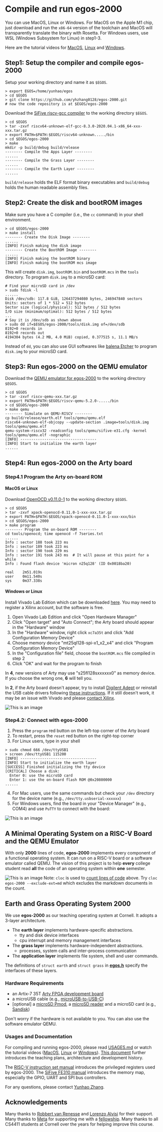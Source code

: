 # Compile and run egos-2000

You can use MacOS, Linux or Windows. 
For MacOS on the Apple M1 chip, just download and run the `x86-64` version of the toolchain and MacOS will transparently translate the binary with Rosetta.
For Windows users, use WSL (Windows Subsystem for Linux) in step1-3.

Here are the tutorial videos for [MacOS](https://youtu.be/v8PW2N5edCc), [Linux](https://youtu.be/JDApdvnnz4A) and [Windows](https://youtu.be/VTTynr9MZRg).

## Step1: Setup the compiler and compile egos-2000

Setup your working directory and name it as `$EGOS`.

```shell
> export EGOS=/home/yunhao/egos
> cd $EGOS
> git clone https://github.com/yhzhang0128/egos-2000.git
# now the code repository is at $EGOS/egos-2000
```

Download the [SiFive riscv-gcc compiler](https://github.com/sifive/freedom-tools/releases/tag/v2020.04.0-Toolchain.Only) to the working directory `$EGOS`.

```shell
> cd $EGOS
> tar -zxvf riscv64-unknown-elf-gcc-8.3.0-2020.04.1-x86_64-xxx-xxx.tar.gz
> export PATH=$PATH:$EGOS/riscv64-unknown...../bin
> cd $EGOS/egos-2000
> make
mkdir -p build/debug build/release
-------- Compile the Apps Layer --------
......
-------- Compile the Grass Layer --------
......
-------- Compile the Earth Layer --------
......
```


`build/release` holds the ELF format binary executables and `build/debug` holds the human readable assembly files.

## Step2: Create the disk and bootROM images

Make sure you have a C compiler (i.e., the `cc` command) in your shell environment.

```shell
> cd $EGOS/egos-2000
> make install
-------- Create the Disk Image --------
......
[INFO] Finish making the disk image
-------- Create the BootROM Image --------
......
[INFO] Finish making the bootROM binary
[INFO] Finish making the bootROM mcs image
```

This will create `disk.img`, `bootROM.bin` and `bootROM.mcs` in the `tools` directory.
To program `disk.img` to a microSD card:

```shell
# Find your microSD card in /dev
> sudo fdisk -l
......
Disk /dev/sdb: 117.8 GiB, 126437294080 bytes, 246947840 sectors
Units: sectors of 1 * 512 = 512 bytes
Sector size (logical/physical): 512 bytes / 512 bytes
I/O size (minimum/optimal): 512 bytes / 512 bytes
...
# Say it is /dev/sdb as shown above
> sudo dd if=$EGOS/egos-2000/tools/disk.img of=/dev/sdb
8192+0 records in
8192+0 records out
4194304 bytes (4.2 MB, 4.0 MiB) copied, 0.377515 s, 11.1 MB/s
```

Instead of `dd`, you can also use GUI softwares like [balena Etcher](https://www.balena.io/etcher/) to program `disk.img` to your microSD card.

## Step3: Run egos-2000 on the QEMU emulator

Download the [QEMU emulator for egos-2000](https://github.com/yhzhang0128/freedom-tools/releases/tag/v2022.10.6) to the working directory `$EGOS`.

```shell
> cd $EGOS
> tar -zxvf riscv-qemu-xxx.tar.gz
> export PATH=$PATH:$EGOS/riscv-qemu-5.2.0-...../bin
> cd $EGOS/egos-2000
> make qemu
-------- Simulate on QEMU-RISCV --------
cp build/release/earth.elf tools/qemu/qemu.elf
riscv64-unknown-elf-objcopy --update-section .image=tools/disk.img tools/qemu/qemu.elf
qemu-system-riscv32 -readconfig tools/qemu/sifive-e31.cfg -kernel tools/qemu/qemu.elf -nographic
[INFO] -----------------------------------
[INFO] Start to initialize the earth layer
......
```


## Step4: Run egos-2000 on the Arty board

### Step4.1 Program the Arty on-board ROM

#### MacOS or Linux

Download [OpenOCD v0.11.0-1](https://github.com/xpack-dev-tools/openocd-xpack/releases/tag/v0.11.0-1) to the working directory `$EGOS`.

```shell
> cd $EGOS
> tar -zxvf xpack-openocd-0.11.0-1-xxx-xxx.tar.gz
> export PATH=$PATH:$EGOS/xpack-openocd-0.11.0-1-xxx-xxx/bin
> cd $EGOS/egos-2000
> make program
-------- Program the on-board ROM --------
cd tools/openocd; time openocd -f 7series.txt
......
Info : sector 188 took 223 ms
Info : sector 189 took 223 ms
Info : sector 190 took 229 ms
Info : sector 191 took 243 ms  # It will pause at this point for a while
Info : Found flash device 'micron n25q128' (ID 0x0018ba20)

real    2m51.019s
user    0m11.540s
sys     0m37.338s

```

#### Windows or Linux
Install Vivado Lab Edition which can be downloaded [here](https://www.xilinx.com/support/download.html).
You may need to register a Xilinx account, but the software is free.

1. Open Vivado Lab Edition and click "Open Hardware Manager"
2. Click "Open target" and "Auto Connect"; the Arty board should appear in the "Hardware" window
3. In the "Hardware" window, right click `xc7a35t` and click "Add Configuration Memory Device"
4. Choose memory device "mt25ql128-spi-x1_x2_x4" and click "Program Configuration Memory Device"
5. In the "Configuration file" field, choose the `bootROM.mcs` file compiled in step 2
6. Click "OK" and wait for the program to finish

In **4**, new versions of Arty may use "s25fl128sxxxxxx0" as memory device. 
If you choose the wrong one, **6** will tell you.

In **2**, if the Arty board doesn't appear, try to install [Digilent Adept](https://digilent.com/reference/software/adept/start) or reinstall the USB cable drivers following [these instructions](https://support.xilinx.com/s/article/59128?language=en_US). If it still doesn't work, it may be an issue with Vivado and please [contact Xilinx](https://support.xilinx.com/s/topic/0TO2E000000YKXgWAO/programmable-logic-io-bootconfiguration?language=en_US).

![This is an image](screenshots/vivado.png)

### Step4.2: Connect with egos-2000

1. Press the `program` red button on the left-top corner of the Arty board
2. To restart, press the `reset` red button on the right-top corner 
3. For Linux users, type in your shell
```shell
> sudo chmod 666 /dev/ttyUSB1
> screen /dev/ttyUSB1 115200
[INFO] -----------------------------------
[INFO] Start to initialize the earth layer
[SUCCESS] Finished initializing the tty device
[CRITICAL] Choose a disk:
  Enter 0: use the microSD card
  Enter 1: use the on-board flash ROM @0x20800000
......
```
4. For Mac users, use the same commands but check your `/dev` directory for the  device name (e.g., `/dev/tty.usbserial-xxxxxx`)
5. For Windows users, find the board in your "Device Manager" (e.g., COM4) and use `PuTTY` to connect with the board:

![This is an image](screenshots/putty.png)



## A Minimal Operating System on a RISC-V Board and the QEMU Emulator

With only **2000** lines of code, **egos-2000** implements every component of a functional operating system.
It can run on a RISC-V board or a software emulator called QEMU.
The vision of this project is to help **every** college student read **all** the code of an operating system within **one** semester.

![This is an image](references/screenshots/egos-2000.jpg)
Note: `cloc` is used to [count lines of code](https://github.com/AlDanial/cloc) above. Try `cloc egos-2000 --exclude-ext=md` which excludes the markdown documents in the count.

## Earth and Grass Operating System 2000

We use **egos-2000** as our teaching operating system at Cornell. It adopts a 3-layer architecture.

* The **earth layer** implements hardware-specific abstractions.
    * tty and disk device interfaces
    * cpu interrupt and memory management interfaces
* The **grass layer** implements hardware-independent abstractions.
    * processes, system calls and inter-process communication
* The **application layer** implements file system, shell and user commands.

The definitions of `struct earth` and `struct grass` in [**egos.h**](library/egos.h) specify the interfaces of these layers.

### Hardware Requirements
* an Artix-7 35T [Arty FPGA development board](https://www.xilinx.com/products/boards-and-kits/arty.html)
* a microUSB cable (e.g., [microUSB-to-USB-C](https://www.amazon.com/dp/B0744BKDRD?psc=1&ref=ppx_yo2_dt_b_product_details))
* [optional] a [microSD Pmod](https://digilent.com/reference/pmod/pmodmicrosd/start?redirect=1), a [microSD reader](https://www.amazon.com/dp/B07G5JV2B5?psc=1&ref=ppx_yo2_dt_b_product_details) and a microSD card (e.g., [Sandisk](https://www.amazon.com/dp/B073K14CVB?ref=ppx_yo2_dt_b_product_details&th=1))

Don't worry if the hardware is not available to you. You can also use the software emulator QEMU.

### Usages and Documentation

For compiling and running egos-2000, please read [USAGES.md](references/USAGES.md) or watch the tutorial videos ([MacOS](https://youtu.be/v8PW2N5edCc), [Linux](https://youtu.be/JDApdvnnz4A) or [Windows](https://youtu.be/VTTynr9MZRg)).
[This document](references/README.md) further introduces the teaching plans, architecture and development history.

The [RISC-V instruction set manual](references/riscv-privileged-v1.10.pdf) introduces the privileged registers used by egos-2000.
The [SiFive FE310 manual](references/sifive-fe310-v19p04.pdf) introduces the memory map, especially the GPIO, UART and SPI bus controllers.

For any questions, please contact [Yunhao Zhang](https://dolobyte.net/).

## Acknowledgements

Many thanks to [Robbert van Renesse](https://www.cs.cornell.edu/home/rvr/) and [Lorenzo Alvisi](https://www.cs.cornell.edu/lorenzo/) for their support.
Many thanks to [Meta](https://about.facebook.com/meta/) for supporting me with a [fellowship](https://research.facebook.com/fellows/zhang-yunhao/).
Many thanks to all CS4411 students at Cornell over the years for helping improve this course.

